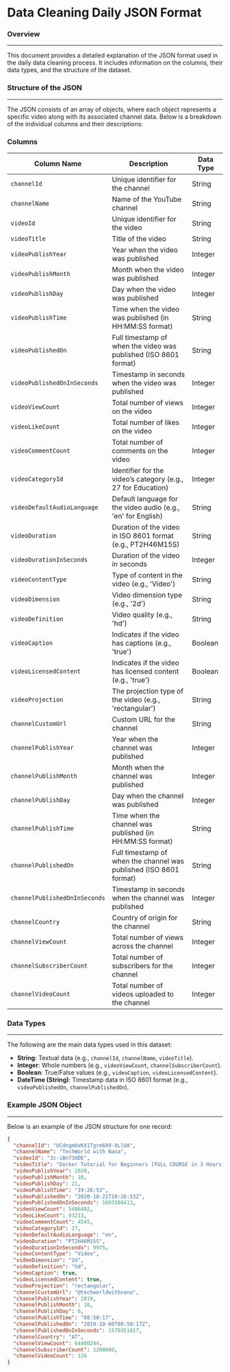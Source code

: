 **Data Cleaning Daily JSON Format**
==============================

### Overview
--------

This document provides a detailed explanation of the JSON format used in the daily data cleaning process. It includes information on the columns, their data types, and the structure of the dataset.

### Structure of the JSON
---------------------

The JSON consists of an array of objects, where each object represents a specific video along with its associated channel data. Below is a breakdown of the individual columns and their descriptions:

### Columns

| Column Name | Description | Data Type |
| --- | --- | --- |
| `channelId` | Unique identifier for the channel | String |
| `channelName` | Name of the YouTube channel | String |
| `videoId` | Unique identifier for the video | String |
| `videoTitle` | Title of the video | String |
| `videoPublishYear` | Year when the video was published | Integer |
| `videoPublishMonth` | Month when the video was published | Integer |
| `videoPublishDay` | Day when the video was published | Integer |
| `videoPublishTime` | Time when the video was published (in HH:MM:SS format) | String |
| `videoPublishedOn` | Full timestamp of when the video was published (ISO 8601 format) | String |
| `videoPublishedOnInSeconds` | Timestamp in seconds when the video was published | Integer |
| `videoViewCount` | Total number of views on the video | Integer |
| `videoLikeCount` | Total number of likes on the video | Integer |
| `videoCommentCount` | Total number of comments on the video | Integer |
| `videoCategoryId` | Identifier for the video’s category (e.g., 27 for Education) | Integer |
| `videoDefaultAudioLanguage` | Default language for the video audio (e.g., 'en' for English) | String |
| `videoDuration` | Duration of the video in ISO 8601 format (e.g., PT2H46M15S) | String |
| `videoDurationInSeconds` | Duration of the video in seconds | Integer |
| `videoContentType` | Type of content in the video (e.g., 'Video') | String |
| `videoDimension` | Video dimension type (e.g., '2d') | String |
| `videoDefinition` | Video quality (e.g., 'hd') | String |
| `videoCaption` | Indicates if the video has captions (e.g., 'true') | Boolean |
| `videoLicensedContent` | Indicates if the video has licensed content (e.g., 'true') | Boolean |
| `videoProjection` | The projection type of the video (e.g., 'rectangular') | String |
| `channelCustomUrl` | Custom URL for the channel | String |
| `channelPublishYear` | Year when the channel was published | Integer |
| `channelPublishMonth` | Month when the channel was published | Integer |
| `channelPublishDay` | Day when the channel was published | Integer |
| `channelPublishTime` | Time when the channel was published (in HH:MM:SS format) | String |
| `channelPublishedOn` | Full timestamp of when the channel was published (ISO 8601 format) | String |
| `channelPublishedOnInSeconds` | Timestamp in seconds when the channel was published | Integer |
| `channelCountry` | Country of origin for the channel | String |
| `channelViewCount` | Total number of views across the channel | Integer |
| `channelSubscriberCount` | Total number of subscribers for the channel | Integer |
| `channelVideoCount` | Total number of videos uploaded to the channel | Integer |

### Data Types
----------

The following are the main data types used in this dataset:

- **String**: Textual data (e.g., `channelId`, `channelName`, `videoTitle`).
- **Integer**: Whole numbers (e.g., `videoViewCount`, `channelSubscriberCount`).
- **Boolean**: True/False values (e.g., `videoCaption`, `videoLicensedContent`).
- **DateTime (String)**: Timestamp data in ISO 8601 format (e.g., `videoPublishedOn`, `channelPublishedOn`).

### Example JSON Object
-------------------

Below is an example of the JSON structure for one record:

```json
{
  "channelId": "UCdngmbVKX1Tgre699-XLlUA",
  "channelName": "TechWorld with Nana",
  "videoId": "3c-iBn73dDE",
  "videoTitle": "Docker Tutorial for Beginners [FULL COURSE in 3 Hours]",
  "videoPublishYear": 2020,
  "videoPublishMonth": 10,
  "videoPublishDay": 21,
  "videoPublishTime": "19:26:53",
  "videoPublishedOn": "2020-10-21T19:26:53Z",
  "videoPublishedOnInSeconds": 1603308413,
  "videoViewCount": 5486402,
  "videoLikeCount": 93213,
  "videoCommentCount": 4545,
  "videoCategoryId": 27,
  "videoDefaultAudioLanguage": "en",
  "videoDuration": "PT2H46M15S",
  "videoDurationInSeconds": 9975,
  "videoContentType": "Video",
  "videoDimension": "2d",
  "videoDefinition": "hd",
  "videoCaption": true,
  "videoLicensedContent": true,
  "videoProjection": "rectangular",
  "channelCustomUrl": "@techworldwithnana",
  "channelPublishYear": 2019,
  "channelPublishMonth": 10,
  "channelPublishDay": 6,
  "channelPublishTime": "08:50:17",
  "channelPublishedOn": "2019-10-06T08:50:17Z",
  "channelPublishedOnInSeconds": 1570351817,
  "channelCountry": "AT",
  "channelViewCount": 64400244,
  "channelSubscriberCount": 1200000,
  "channelVideoCount": 126
}
```

